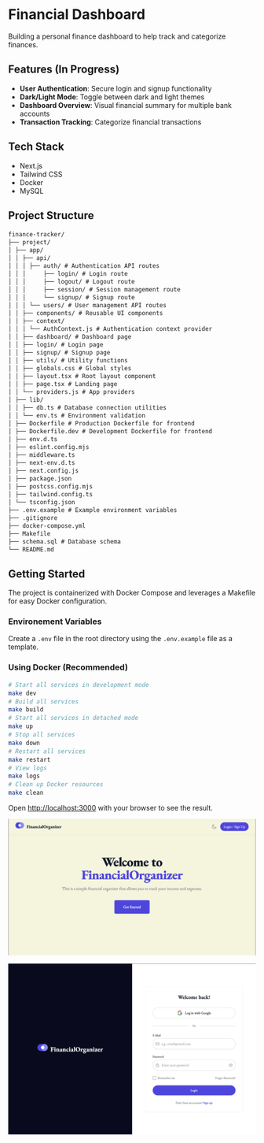 # Financial Dashboard

Building a personal finance dashboard to help track and categorize finances.

## Features (In Progress)
- **User Authentication**: Secure login and signup functionality
- **Dark/Light Mode**: Toggle between dark and light themes
- **Dashboard Overview**: Visual financial summary for multiple bank accounts
- **Transaction Tracking**: Categorize financial transactions

## Tech Stack
- Next.js
- Tailwind CSS
- Docker
- MySQL

## Project Structure

```
finance-tracker/
├── project/
│ ├── app/
│ │ ├── api/
│ │ │ ├── auth/ # Authentication API routes
│ │ │     ├── login/ # Login route
│ │ │     ├── logout/ # Logout route
│ │ │     ├── session/ # Session management route
│ │ │     └── signup/ # Signup route
│ │ │ └── users/ # User management API routes
│ │ ├── components/ # Reusable UI components
│ │ ├── context/
│ │ │ └── AuthContext.js # Authentication context provider
│ │ ├── dashboard/ # Dashboard page
│ │ ├── login/ # Login page
│ │ ├── signup/ # Signup page
│ │ ├── utils/ # Utility functions
│ │ ├── globals.css # Global styles
│ │ ├── layout.tsx # Root layout component
│ │ ├── page.tsx # Landing page
│ │ └── providers.js # App providers
│ ├── lib/
│ │ ├── db.ts # Database connection utilities
│ │ └── env.ts # Environment validation
│ ├── Dockerfile # Production Dockerfile for frontend
│ ├── Dockerfile.dev # Development Dockerfile for frontend
│ ├── env.d.ts
│ ├── eslint.config.mjs
│ ├── middleware.ts
│ ├── next-env.d.ts
│ ├── next.config.js
│ ├── package.json
│ ├── postcss.config.mjs
│ ├── tailwind.config.ts
│ └── tsconfig.json
├── .env.example # Example environment variables
├── .gitignore
├── docker-compose.yml
├── Makefile
├── schema.sql # Database schema
└── README.md
```

## Getting Started

The project is containerized with Docker Compose and leverages a Makefile for easy Docker configuration.

### Environement Variables

Create a `.env` file in the root directory using the `.env.example` file as a template.

### Using Docker (Recommended)

```bash
# Start all services in development mode
make dev
# Build all services
make build
# Start all services in detached mode
make up
# Stop all services
make down
# Restart all services
make restart
# View logs
make logs
# Clean up Docker resources
make clean
```

Open [http://localhost:3000](http://localhost:3000) with your browser to see the result.

![Landing Page](./assets/Landing.png)

![Login Page](./assets/Login.png)
